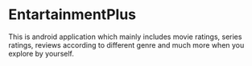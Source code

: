 # EntartainmentPlus
This is android application which mainly includes movie ratings, series ratings, reviews according to different genre and much more when you explore by yourself. 

